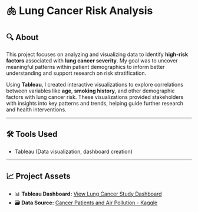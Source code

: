 # 🫁 Lung Cancer Risk Analysis

## 🔍 About

This project focuses on analyzing and visualizing data to identify **high-risk factors** associated with **lung cancer severity**. My goal was to uncover meaningful patterns within patient demographics to inform better understanding and support research on risk stratification.

Using **Tableau**, I created interactive visualizations to explore correlations between variables like **age**, **smoking history**, and other demographic factors with lung cancer risk. These visualizations provided stakeholders with insights into key patterns and trends, helping guide further research and health interventions.

---

## 🛠️ Tools Used

- Tableau (Data visualization, dashboard creation)

---

## 📈 Project Assets

- 📊 **Tableau Dashboard:** [View Lung Cancer Study Dashboard](https://public.tableau.com/app/profile/emma.sung/viz/capstone_1_17236881162380/LungCancerDataAnalysis)
- 🗃️ **Data Source:** [Cancer Patients and Air Pollution - Kaggle](https://www.kaggle.com/datasets/thedevastator/cancer-patients-and-air-pollution-a-new-link)

